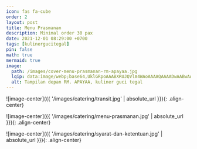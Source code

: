 ```yaml
---
icon: fas fa-cube
order: 2
layout: post
title: Menu Prasmanan
description: Minimal order 30 pax
date: 2021-12-01 08:29:00 +0700
tags: [kulinergucitegal]
pin: false
math: true
mermaid: true
image:
  path: /images/cover-menu-prasmanan-rm-apayaa.jpg
  lqip: data:image/webp;base64,UklGRpoAAABXRUJQVlA4WAoAAAAQAAAADwAABwAAQUxQSDIAAAARL0AmbZurmr57yyIiqE8oiG0bejIYEQTgqiDA9vqnsUSI6H+oAERp2HZ65qP/VIAWAFZQOCBCAAAA8AEAnQEqEAAIAAVAfCWkAALp8sF8rgRgAP7o9FDvMCkMde9PK7euH5M1m6VWoDXf2FkP3BqV0ZYbO6NA/VFIAAAA
  alt: Tampilan depan RM. APAYAA, kuliner guci tegal
---
```


![image-center]({{ '/images/catering/transit.jpg' | absolute_url }}){: .align-center}

![image-center]({{ '/images/catering/menu-prasmanan.jpg' | absolute_url }}){: .align-center}

![image-center]({{ '/images/catering/syarat-dan-ketentuan.jpg' | absolute_url }}){: .align-center}